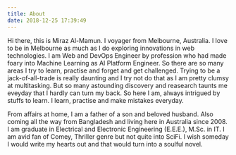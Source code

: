 ```yaml
---
title: About
date: 2018-12-25 17:39:49
---
```

Hi there, this is Miraz Al-Mamun. I voyager from Melbourne, Australia. I love to be in Melbourne as much as I do exploring innovations in web technologies. I am Web and DevOps Engineer by profession who had made foary into Machine Learning as AI Platform Engineer. So there are so many areas I try to learn, practise and forget and get challenged. Trying to be a jack-of-all-trade is really daunting and I try not do that as I am pretty clumsy at multitasking. But so many astounding discovery and reasearch taunts me eveyday that I hardly can turn my back. So here I am, always intrigued by stuffs to learn. I learn, practise and make mistakes everyday. 

From affairs at home, I am a father of a son and beloved husband. Also coming all the way from Bangladesh and living here in Australia since 2008. I am graduate in Electrical and Electronic Engineering (E.E.E.), M.Sc. in IT. I am avid fan of Comey, Thriller genre but not quite into SciFi. I wish someday I would write my hearts out and that would turn into a soulful novel.
